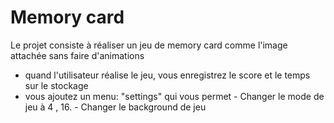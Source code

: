 # Memory card
Le projet consiste à réaliser un jeu de memory card comme l'image attachée sans faire d'animations
- quand l'utilisateur réalise le jeu, vous enregistrez le score et le temps sur le stockage
- vous ajoutez un menu:
"settings" qui vous permet
                 - Changer le mode de jeu à 4 , 16.
                 - Changer le background de jeu
